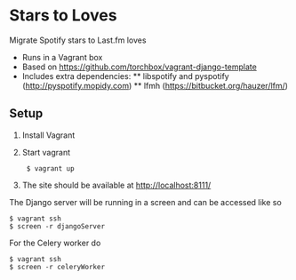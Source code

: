 Stars to Loves
==============

Migrate Spotify stars to Last.fm loves

* Runs in a Vagrant box
* Based on https://github.com/torchbox/vagrant-django-template
* Includes extra dependencies:
** libspotify and pyspotify (http://pyspotify.mopidy.com)
** lfmh (https://bitbucket.org/hauzer/lfm/)

Setup
-----
    
1. Install Vagrant 
2. Start vagrant
    
        $ vagrant up
        
3. The site should be available at [http://localhost:8111/](http://localhost:8111)

The Django server will be running in a screen and can be accessed like so

    $ vagrant ssh
    $ screen -r djangoServer

For the Celery worker do

    $ vagrant ssh
    $ screen -r celeryWorker
